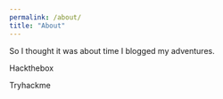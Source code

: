 ```yaml
---
permalink: /about/
title: "About"
---
```


So I thought it was about time I blogged my adventures.

Hackthebox

<script src="https://www.hackthebox.eu/badge/182231"></script>

Tryhackme

<script src="https://tryhackme.com/badge/109590"></script>

